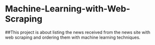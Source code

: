 # Machine-Learning-with-Web-Scraping

##This project is about listing the news received from the news site with web scraping and ordering them with machine learning techniques.

